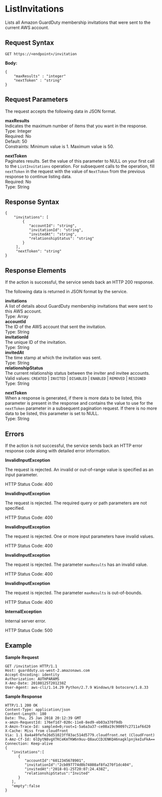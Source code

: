 # ListInvitations<a name="list-invitations"></a>

Lists all Amazon GuardDuty membership invitations that were sent to the current AWS account\.

## Request Syntax<a name="list-invitations-request-syntax"></a>

```
GET https://<endpoint>/invitation
```

**Body:**

```
{
    "maxResults" : "integer"
    "nextToken" : "string"
}
```

## Request Parameters<a name="list-invitations-request-parameters"></a>

The request accepts the following data in JSON format\.

**maxResults**  
Indicates the maximum number of items that you want in the response\.  
Type: Integer  
Required: No  
Default: 50  
Constraints: Minimum value is 1\. Maximum value is 50\.

**nextToken**  
Paginates results\. Set the value of this parameter to NULL on your first call to the `ListInvitations` operation\. For subsequent calls to the operation, fill `nextToken` in the request with the value of `NextToken` from the previous response to continue listing data\.  
Required: No  
Type: String

## Response Syntax<a name="list-invitations-response-syntax"></a>

```
{
    "invitations": [
        {
           "accountId": "string",
           "invitationId": "string",
           "invitedAt": "string",
           "relationshipStatus": "string"
        }
     ],
     "nextToken": "string"
}
```

## Response Elements<a name="list-invitations-response-parameters"></a>

If the action is successful, the service sends back an HTTP 200 response\.

The following data is returned in JSON format by the service\.

**invitations**  
A list of details about GuardDuty membership invitations that were sent to this AWS account\.  
Type: Array    
**accountId**  
The ID of the AWS account that sent the invitation\.  
Type: String  
**invitationId**  
The unique ID of the invitation\.  
Type: String  
**invitedAt**  
The time stamp at which the invitation was sent\.  
Type: String  
**relationshipStatus**  
The current relationship status between the inviter and invitee accounts\. Valid values: `CREATED` | `INVITED` | `DISABLED` | `ENABLED` | `REMOVED` | `RESIGNED`  
Type: String

**nextToken**  
When a response is generated, if there is more data to be listed, this parameter is present in the response and contains the value to use for the `nextToken` parameter in a subsequent pagination request\. If there is no more data to be listed, this parameter is set to NULL\.  
Type: String

## Errors<a name="list-invitations-errors"></a>

If the action is not successful, the service sends back an HTTP error response code along with detailed error information\.

**InvalidInputException**

The request is rejected\. An invalid or out\-of\-range value is specified as an input parameter\.

HTTP Status Code: 400 

**InvalidInputException**

The request is rejected\. The required query or path parameters are not specified\.

HTTP Status Code: 400 

**InvalidInputException**

The request is rejected\. One or more input parameters have invalid values\.

HTTP Status Code: 400 

**InvalidInputException**

The request is rejected\. The parameter `maxResults` has an invalid value\.

HTTP Status Code: 400 

**InvalidInputException**

The request is rejected\. The parameter `maxResults` is out\-of\-bounds\.

HTTP Status Code: 400 

**InternalException**

Internal server error\.

HTTP Status Code: 500 

## Example<a name="list-invitations-example"></a>

**Sample Request**

```
GET /invitation HTTP/1.1
Host: guardduty.us-west-2.amazonaws.com
Accept-Encoding: identity
Authorization: AUTHPARAMS
X-Amz-Date: 20180125T201238Z
User-Agent: aws-cli/1.14.29 Python/2.7.9 Windows/8 botocore/1.8.33
```

**Sample Response**

```
HTTP/1.1 200 OK
Content-Type: application/json
Content-Length: 180
Date: Thu, 25 Jan 2018 20:12:39 GMT
x-amzn-RequestId: 176ef1d7-020c-11e8-8ed9-eb03a370f9db
X-Amzn-Trace-Id: sampled=0;root=1-5a6a3a37-ce08a19c90097c2711af6d20
X-Cache: Miss from cloudfront
Via: 1.1 8a4a49fefe26d51023ff83ac514d5779.cloudfront.net (CloudFront)
X-Amz-Cf-Id: 6lDytN8vgXTKCeKmTKW6n9uu-Q8auCCDJENKQ46nagklpnjkeIuFkA==
Connection: Keep-alive
{  
   "invitations":[  
      {  
         "accountId":"6012345678901",
         "invitationId":"2cb097774d0b74808af8fa270f1dc404",
         "invitedAt":"2018-01-25T20:07:24.438Z",
         "relationshipStatus":"Invited"
      }
   ],
   "empty":false
}
```